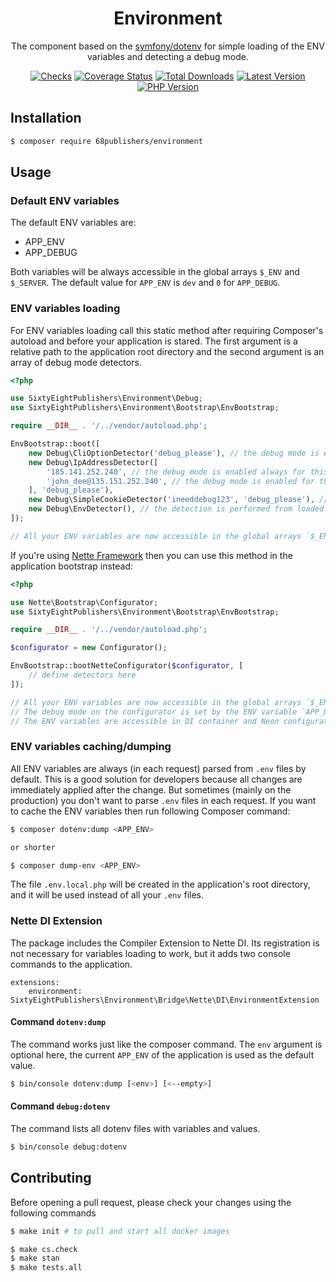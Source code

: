 <h1 align="center">Environment</h1>

<p align="center">The component based on the <a href="https://symfony.com/doc/current/components/dotenv.html">symfony/dotenv</a> for simple loading of the ENV variables and detecting a debug mode.</p>

<p align="center">
<a href="https://github.com/68publishers/environment/actions"><img alt="Checks" src="https://badgen.net/github/checks/68publishers/environment/master"></a>
<a href="https://coveralls.io/github/68publishers/environment?branch=master"><img alt="Coverage Status" src="https://coveralls.io/repos/github/68publishers/environment/badge.svg?branch=master"></a>
<a href="https://packagist.org/packages/68publishers/environment"><img alt="Total Downloads" src="https://badgen.net/packagist/dt/68publishers/environment"></a>
<a href="https://packagist.org/packages/68publishers/environment"><img alt="Latest Version" src="https://badgen.net/packagist/v/68publishers/environment"></a>
<a href="https://packagist.org/packages/68publishers/environment"><img alt="PHP Version" src="https://badgen.net/packagist/php/68publishers/environment"></a>
</p>

## Installation

```sh
$ composer require 68publishers/environment
```

## Usage

### Default ENV variables

The default ENV variables are:

- APP_ENV
- APP_DEBUG 

Both variables will be always accessible in the global arrays `$_ENV` and `$_SERVER`. 
The default value for `APP_ENV` is `dev` and `0` for `APP_DEBUG`.

### ENV variables loading  

For ENV variables loading call this static method after requiring Composer's autoload and before your application is stared. 
The first argument is a relative path to the application root directory and the second argument is an array of debug mode detectors.

```php
<?php

use SixtyEightPublishers\Environment\Debug;
use SixtyEightPublishers\Environment\Bootstrap\EnvBootstrap;

require __DIR__ . '/../vendor/autoload.php';

EnvBootstrap::boot([
    new Debug\CliOptionDetector('debug_please'), // the debug mode is enabled if an option "--debug_please" is defined (CLI only)
    new Debug\IpAddressDetector([
        '185.141.252.240', // the debug mode is enabled always for this IP address
        'john_dee@135.151.252.240', // the debug mode is enabled for this IP address and a cookie called "debug_please" must exist with value "john_dee"
    ], 'debug_please'),
    new Debug\SimpleCookieDetector('ineeddebug123', 'debug_please'), // the debug mode is enabled if a cookie called "debug_please" exists and has the value "ineeddebug123"
    new Debug\EnvDetector(), // the detection is performed from loaded ENV variables, the debug mode is enabled if a variable "DEBUG=1" is defined or if a variable "APP_ENV" has a different value than, "prod"
]);

// All your ENV variables are now accessible in the global arrays `$_ENV` and `$_SERVER`
```

If you're using [Nette Framework](https://nette.org) then you can use this method in the application bootstrap instead:

```php
<?php

use Nette\Bootstrap\Configurator;
use SixtyEightPublishers\Environment\Bootstrap\EnvBootstrap;

require __DIR__ . '/../vendor/autoload.php';

$configurator = new Configurator();

EnvBootstrap::bootNetteConfigurator($configurator, [
	// define detectors here
]);

// All your ENV variables are now accessible in the global arrays `$_ENV` and `$_SERVER`
// The debug mode on the configurator is set by the ENV variable `APP_DEBUG`
// The ENV variables are accessible in DI container and Neon configuration as dynamic parameters with prefix `env.` e.g. `%env.APP_ENV%`
```

### ENV variables caching/dumping

All ENV variables are always (in each request) parsed from `.env` files by default. 
This is a good solution for developers because all changes are immediately applied after the change.
But sometimes (mainly on the production) you don't want to parse `.env` files in each request. If you want to cache the ENV variables then run following Composer command:

```bash
$ composer dotenv:dump <APP_ENV>

or shorter

$ composer dump-env <APP_ENV>
```

The file `.env.local.php` will be created in the application's root directory, and it will be used instead of all your `.env` files.

### Nette DI Extension

The package includes the Compiler Extension to Nette DI. Its registration is not necessary for variables loading to work, but it adds two console commands to the application.

```neon
extensions:
	environment: SixtyEightPublishers\Environment\Bridge\Nette\DI\EnvironmentExtension
```

#### Command `dotenv:dump`

The command works just like the composer command. The `env` argument is optional here, the current `APP_ENV` of the application is used as the default value.

```sh
$ bin/console dotenv:dump [<env>] [<--empty>]
```

#### Command `debug:dotenv`

The command lists all dotenv files with variables and values.

```sh
$ bin/console debug:dotenv
```

## Contributing

Before opening a pull request, please check your changes using the following commands

```bash
$ make init # to pull and start all docker images

$ make cs.check
$ make stan
$ make tests.all
```
